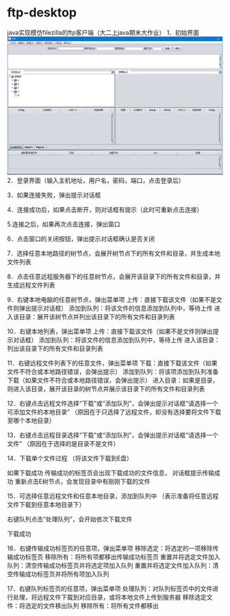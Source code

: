 # ftp-desktop
java实现模仿filezilla的ftp客户端（大二上java期末大作业）
1．初始界面
 ![](https://github.com/fionacat/ftp-desktop/blob/master/bin/%E5%88%9D%E5%A7%8B%E7%95%8C%E9%9D%A2.png)
2．登录界面（输入主机地址，用户名，密码，端口，点击登录后）
 

3．如果连接失败，弹出提示对话框
 
4．连接成功后，如果点击断开，则对话框有提示（此时可重新点击连接）
 






5.连接之后，如果再次点击连接，弹出窗口
 
6．点击窗口的关闭按钮，弹出提示对话框确认是否关闭
 







7．选择任意本地路径的树节点，会展开树节点下的所有文件和目录，并生成本地文件列表
 



8．点击任意远程服务器下的任意树节点，会展开该目录下的所有文件和目录，并生成远程文件列表
 
9．右键本地电脑的任意树节点，弹出菜单项
上传：直接下载该文件（如果不是文件则弹出提示对话框）
添加到队列：将该文件的信息添加到队列中，等待上传
进入该目录：展开该树节点并列出该目录下的所有文件和目录列表
 




10．右键本地列表，弹出菜单项
上传：直接下载该文件（如果不是文件则弹出提示对话框）
添加到队列：将该文件的信息添加到队列中，等待上传
进入该目录：列出该目录下的所有文件和目录列表
 
11．右键远程文件列表下的任意文件，弹出菜单项
下载：直接下载该文件（如果文件不符合或本地路径错误，会弹出提示）
添加到队列：将该项添加到队列准备下载（如果文件不符合或本地路径错误，会弹出提示）
进入目录：如果是目录，则进入该目录，展开该目录的树节点并展示该目录下的所有文件和目录列表
 
12．右键点击远程文件选择“下载”或“添加队列”，会弹出提示对话框“请选择一个可添加文件的本地目录”
（原因在于只选择了远程文件，却没有选择要将文件下载至哪个本地目录）
 
13．右键点击远程目录选择“下载”或“添加队列”，会弹出提示对话框“请选择一个文件”
（原因在于选择的是目录不是文件）
 
14．下载单个文件过程
（将该文件下载到E盘）
 
如果下载成功
传输成功的标签页会出现下载成功的文件信息，
对话框提示传输成功
重新点击E树节点，会发现目录中有刚刚下载的文件
 


15．可选择任意远程文件和任意本地目录，添加到队列中
（表示准备将任意远程文件下载到任意本地目录下）
 




右键队列点击“处理队列”，会开始依次下载文件
 

下载成功
 





16．右键传输成功标签页的任意项，弹出菜单项
移除选定：将选定的一项移除传输成功标签页
移除所有：将所有项都移出传输成功标签页
重置并将选定文件加入队列：清空传输成功标签页并将选定项加入队列
重置并将选定文件加入队列：清空传输成功标签页并将所有项加入队列
 

17．右键队列标签页的任意项，弹出菜单项
处理队列：对队列标签页中的文件进行处理，将远程文件下载到对应目录，或将本地文件上传到服务器
移除选定文件：将选定的文件移出队列
移除所有：将所有文件都移出
 
